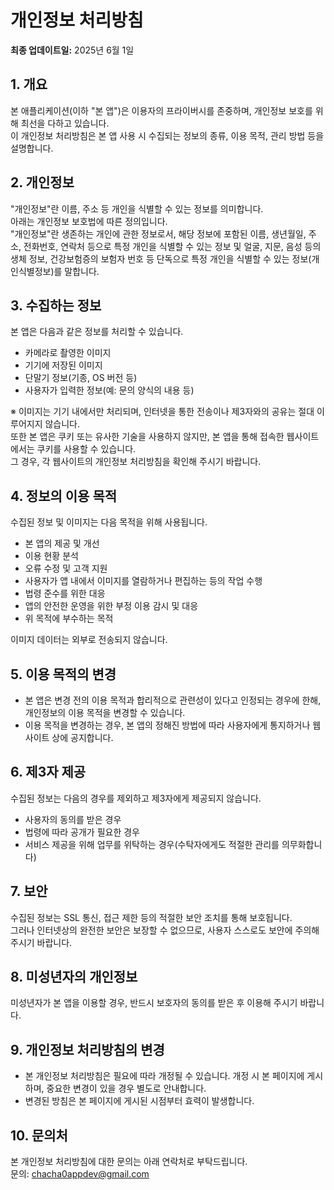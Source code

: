 # 개인정보 처리방침

**최종 업데이트일:** 2025년 6월 1일

## 1. 개요  
본 애플리케이션(이하 "본 앱")은 이용자의 프라이버시를 존중하며, 개인정보 보호를 위해 최선을 다하고 있습니다.  
이 개인정보 처리방침은 본 앱 사용 시 수집되는 정보의 종류, 이용 목적, 관리 방법 등을 설명합니다.

## 2. 개인정보  
"개인정보"란 이름, 주소 등 개인을 식별할 수 있는 정보를 의미합니다.  
아래는 개인정보 보호법에 따른 정의입니다.  
"개인정보"란 생존하는 개인에 관한 정보로서, 해당 정보에 포함된 이름, 생년월일, 주소, 전화번호, 연락처 등으로 특정 개인을 식별할 수 있는 정보 및 얼굴, 지문, 음성 등의 생체 정보, 건강보험증의 보험자 번호 등 단독으로 특정 개인을 식별할 수 있는 정보(개인식별정보)를 말합니다.

## 3. 수집하는 정보  
본 앱은 다음과 같은 정보를 처리할 수 있습니다.

- 카메라로 촬영한 이미지  
- 기기에 저장된 이미지  
- 단말기 정보(기종, OS 버전 등)  
- 사용자가 입력한 정보(예: 문의 양식의 내용 등)

※ 이미지는 기기 내에서만 처리되며, 인터넷을 통한 전송이나 제3자와의 공유는 절대 이루어지지 않습니다.  
또한 본 앱은 쿠키 또는 유사한 기술을 사용하지 않지만, 본 앱을 통해 접속한 웹사이트에서는 쿠키를 사용할 수 있습니다.  
그 경우, 각 웹사이트의 개인정보 처리방침을 확인해 주시기 바랍니다.

## 4. 정보의 이용 목적  
수집된 정보 및 이미지는 다음 목적을 위해 사용됩니다.

- 본 앱의 제공 및 개선  
- 이용 현황 분석  
- 오류 수정 및 고객 지원  
- 사용자가 앱 내에서 이미지를 열람하거나 편집하는 등의 작업 수행  
- 법령 준수를 위한 대응  
- 앱의 안전한 운영을 위한 부정 이용 감시 및 대응  
- 위 목적에 부수하는 목적

이미지 데이터는 외부로 전송되지 않습니다.

## 5. 이용 목적의 변경

- 본 앱은 변경 전의 이용 목적과 합리적으로 관련성이 있다고 인정되는 경우에 한해, 개인정보의 이용 목적을 변경할 수 있습니다.  
- 이용 목적을 변경하는 경우, 본 앱의 정해진 방법에 따라 사용자에게 통지하거나 웹사이트 상에 공지합니다.

## 6. 제3자 제공  
수집된 정보는 다음의 경우를 제외하고 제3자에게 제공되지 않습니다.

- 사용자의 동의를 받은 경우  
- 법령에 따라 공개가 필요한 경우  
- 서비스 제공을 위해 업무를 위탁하는 경우(수탁자에게도 적절한 관리를 의무화합니다)

## 7. 보안  
수집된 정보는 SSL 통신, 접근 제한 등의 적절한 보안 조치를 통해 보호됩니다.  
그러나 인터넷상의 완전한 보안은 보장할 수 없으므로, 사용자 스스로도 보안에 주의해 주시기 바랍니다.

## 8. 미성년자의 개인정보  
미성년자가 본 앱을 이용할 경우, 반드시 보호자의 동의를 받은 후 이용해 주시기 바랍니다.

## 9. 개인정보 처리방침의 변경  
- 본 개인정보 처리방침은 필요에 따라 개정될 수 있습니다. 개정 시 본 페이지에 게시하며, 중요한 변경이 있을 경우 별도로 안내합니다.  
- 변경된 방침은 본 페이지에 게시된 시점부터 효력이 발생합니다.

## 10. 문의처  
본 개인정보 처리방침에 대한 문의는 아래 연락처로 부탁드립니다.  
문의: [chacha0appdev@gmail.com](mailto:chacha0appdev@gmail.com)
